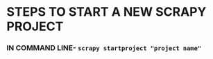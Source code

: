 # STEPS TO START A NEW SCRAPY PROJECT

### IN COMMAND LINE- <code>scrapy startproject "project name"</code>
